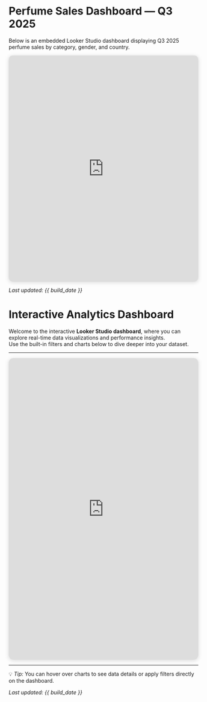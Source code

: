 # Perfume Sales Dashboard — Q3 2025

Below is an embedded Looker Studio dashboard displaying Q3 2025 perfume sales by category, gender, and country.

<div style="text-align:center;">
  <iframe
    width="100%"
    height="600"
    src="https://lookerstudio.google.com/embed/reporting/4db9175e-158d-48da-b54b-c9ee2ec1dd93/page/VGMcF"
    frameborder="0"
    style="border:0; border-radius:10px; box-shadow:0 2px 12px rgba(0,0,0,0.15);"
    allowfullscreen
    sandbox="allow-storage-access-by-user-activation allow-scripts allow-same-origin allow-popups allow-popups-to-escape-sandbox">
  </iframe>
</div>

_Last updated: {{ build_date }}_


# Interactive Analytics Dashboard

Welcome to the interactive **Looker Studio dashboard**, where you can explore real-time data visualizations and performance insights.  
Use the built-in filters and charts below to dive deeper into your dataset.

---

<div style="text-align:center;">
  <iframe
    width="100%"
    height="800"
    src="https://lookerstudio.google.com/embed/reporting/9637137c-005a-4d0a-a5b3-f0a49af24b0c/page/6ENcF"
    frameborder="0"
    style="border:0; border-radius:12px; box-shadow:0 2px 12px rgba(0,0,0,0.15);"
    allowfullscreen
    sandbox="allow-storage-access-by-user-activation allow-scripts allow-same-origin allow-popups allow-popups-to-escape-sandbox">
  </iframe>
</div>

---

💡 *Tip:* You can hover over charts to see data details or apply filters directly on the dashboard.

_Last updated: {{ build_date }}_
